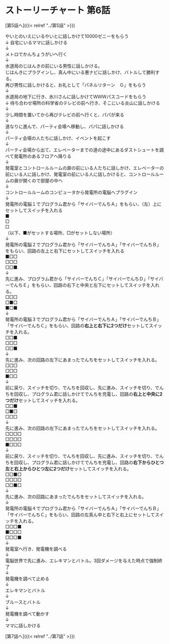 # ストーリーチャート 第6話
[第5話へ]({{< relref "../第5話" >}})

やいとのいえにいるやいとに話しかけて10000ゼニーをもらう<br />
↓
自宅にいるママに話しかける<br />
↓<br />
メトロでかんちょうがいへ行く<br />
↓<br />
水道局のじはんきの前にいる男性に話しかける。<br />
じはんきにプラグインし、真ん中にいる悪ナビに話しかけ、バトルして勝利する。<br />
再び男性に話しかけると、お礼として「パネルリターン　Ｇ」をもらう<br />
↓<br />
水道局の地下に行き、氷川さんに話しかけてＷＷＷパスコードをもらう<br />
↓
待ち合わせ場所の科学省のテレビの前へ行き、そこにいる炎山に話しかける<br />
↓<br />
少し時間を置いてから再びテレビの前へ行くと、パパが来る<br />
↓<br />
道なりに進んで、パーティ会場へ移動し、パパに話しかける<br />
↓<br />
パーティ会場の人たちに話しかけ、イベントを起こす<br />
↓<br />
パーティ会場から出て、エレベーターまでの道の途中にあるダストシュートを調べて発電所のあるフロアへ降りる<br />
↓<br />
発電室とコントロールルームの扉の前にいる人たちに話しかけ、エレベーターの前にいる人に話しかけ、発電室の前にいる人に話しかけると、コントロールルームの扉が開くので部屋の中へ<br />
↓<br />
コントロールルームのコンピュータから発電所の電脳へプラグイン<br />
↓<br />
発電所の電脳１でプログラム君から「サイバーでんちＡ」をもらい、（左）上にセットしてスイッチを入れる<br />
■<br />
□<br />
□<br />
（以下、■がセットする場所、□がセットしない場所）<br />
↓<br />
発電所の電脳２でプログラム君から「サイバーでんちＡ」「サイバーでんちＢ」をもらい、回路の左上と右下にセットしてスイッチを入れる<br />
■□□<br />
□□□<br />
□□■<br />
↓<br />
先に進み、プログラム君から「サイバーでんちＣ」「サイバーでんちＤ」「サイバーでんちＥ」をもらい、回路の右下と中央と左下にセットしてスイッチを入れる。<br />
□□□<br />
□■□<br />
■□■<br />
↓<br />
発電所の電脳３でプログラム君から「サイバーでんちＡ」「サイバーでんちＢ」「サイバーでんちＣ」をもらい、回路の**右上と右下に2つだけ**セットしてスイッチを入れる。<br />
□□■<br />
□□□<br />
□□■<br />
↓<br />
先に進み、次の回路の左下にあまったでんちをセットしてスイッチを入れる。<br />
□□□<br />
□□□<br />
■□□<br />
↓<br />
前に戻り、スイッチを切り、でんちを回収し、先に進み、スイッチを切り、でんちを回収し、プログラム君に話しかけてでんちを充電し、回路の**右上と中央に2つだけ**セットしてスイッチを入れる。<br />
□□■<br />
□■□<br />
□□□<br />
↓<br />
先に進み、次の回路の左下にあまったでんちをセットしてスイッチを入れる。<br />
□□□□<br />
□□□□<br />
■□□□<br />
↓<br />
前に戻り、スイッチを切り、でんちを回収し、先に進み、スイッチを切り、でんちを回収し、プログラム君に話しかけてでんちを充電し、回路の**右下からひとつ左と右上からひとつ左に2つだけ**セットしてスイッチを入れる。<br />
□□■□<br />
□□□□<br />
□□■□<br />
↓<br />
先に進み、次の回路にあまったでんちをセットしてスイッチを入れる。<br />
↓<br />
発電所の電脳４でプログラム君から「サイバーでんちＡ」「サイバーでんちＢ」「サイバーでんちＣ」をもらい、回路の左真ん中と右下と右上にセットしてスイッチを入れる。<br />
□□□■<br />
■□□□<br />
□□□■<br />
↓<br />
発電室へ行き、発電機を調べる<br />
↓<br />
電脳世界で先に進み、エレキマンとバトル。3回ダメージを与えた時点で強制終了<br />
↓<br />
発電機を調べて止める<br />
↓<br />
エレキマンとバトル<br />
↓<br />
ブルースとバトル<br />
↓<br />
発電機を調べて動かす<br />
↓<br />
ママに話しかける<br />

[第7話へ]({{< relref "../第7話" >}})